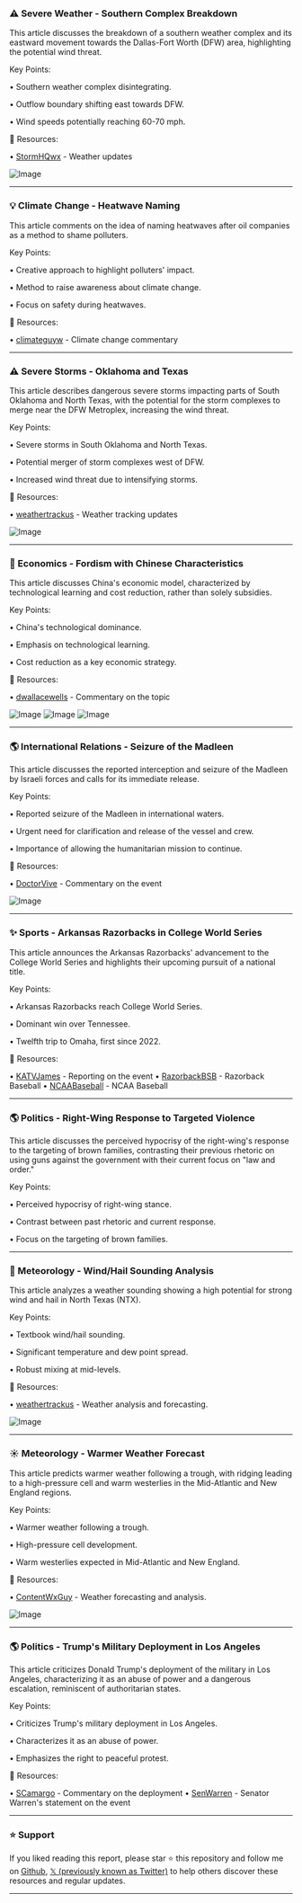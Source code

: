 ### ⚠️ Severe Weather - Southern Complex Breakdown

This article discusses the breakdown of a southern weather complex and its eastward movement towards the Dallas-Fort Worth (DFW) area, highlighting the potential wind threat.

Key Points:

• Southern weather complex disintegrating.

• Outflow boundary shifting east towards DFW.

• Wind speeds potentially reaching 60-70 mph.


🔗 Resources:

• [StormHQwx](https://x.com/StormHQwx) - Weather updates

![Image](https://pbs.twimg.com/media/Gs-Hwh2XcAAoWXw?format=png&name=small)


---

### 💡 Climate Change - Heatwave Naming

This article comments on the idea of naming heatwaves after oil companies as a method to shame polluters.

Key Points:

•  Creative approach to highlight polluters' impact.

•  Method to raise awareness about climate change.

•  Focus on safety during heatwaves.


🔗 Resources:

• [climateguyw](https://x.com/climateguyw) - Climate change commentary


---

### ⚠️ Severe Storms - Oklahoma and Texas

This article describes dangerous severe storms impacting parts of South Oklahoma and North Texas, with the potential for the storm complexes to merge near the DFW Metroplex, increasing the wind threat.


Key Points:

• Severe storms in South Oklahoma and North Texas.

• Potential merger of storm complexes west of DFW.

• Increased wind threat due to intensifying storms.


🔗 Resources:

• [weathertrackus](https://x.com/weathertrackus) - Weather tracking updates

![Image](https://pbs.twimg.com/media/Gs96DnzX0AADeuY?format=jpg&name=small)


---

### 🤖 Economics - Fordism with Chinese Characteristics

This article discusses China's economic model, characterized by technological learning and cost reduction, rather than solely subsidies.

Key Points:

• China's technological dominance.

• Emphasis on technological learning.

• Cost reduction as a key economic strategy.


🔗 Resources:

• [dwallacewells](https://x.com/dwallacewells) - Commentary on the topic

![Image](https://pbs.twimg.com/media/Gs9zKzMWAAAx39p?format=jpg&name=small)
![Image](https://pbs.twimg.com/media/Gs9zO_JXcAAGl3O?format=jpg&name=360x360)
![Image](https://pbs.twimg.com/media/Gs9zSAgWkAADnEr?format=jpg&name=360x360)


---

### 🌎 International Relations - Seizure of the Madleen

This article discusses the reported interception and seizure of the Madleen by Israeli forces and calls for its immediate release.

Key Points:

• Reported seizure of the Madleen in international waters.

• Urgent need for clarification and release of the vessel and crew.

• Importance of allowing the humanitarian mission to continue.


🔗 Resources:

• [DoctorVive](https://x.com/DoctorVive) - Commentary on the event

![Image](https://pbs.twimg.com/media/Gs2P7qMW4AAU0os?format=jpg&name=small)


---

### ✨ Sports - Arkansas Razorbacks in College World Series

This article announces the Arkansas Razorbacks' advancement to the College World Series and highlights their upcoming pursuit of a national title.

Key Points:

• Arkansas Razorbacks reach College World Series.

• Dominant win over Tennessee.

• Twelfth trip to Omaha, first since 2022.


🔗 Resources:

• [KATVJames](https://x.com/KATVJames) - Reporting on the event
• [RazorbackBSB](https://x.com/RazorbackBSB) - Razorback Baseball
• [NCAABaseball](https://x.com/NCAABaseball) - NCAA Baseball


---

### 🌎 Politics - Right-Wing Response to Targeted Violence

This article discusses the perceived hypocrisy of the right-wing's response to the targeting of brown families, contrasting their previous rhetoric on using guns against the government with their current focus on "law and order."

Key Points:

• Perceived hypocrisy of right-wing stance.

• Contrast between past rhetoric and current response.

• Focus on the targeting of brown families.



---

### 🤖 Meteorology - Wind/Hail Sounding Analysis

This article analyzes a weather sounding showing a high potential for strong wind and hail in North Texas (NTX).


Key Points:

• Textbook wind/hail sounding.

• Significant temperature and dew point spread.

• Robust mixing at mid-levels.


🔗 Resources:

• [weathertrackus](https://x.com/weathertrackus) - Weather analysis and forecasting.

![Image](https://pbs.twimg.com/media/Gs9tkg7XUAAmab1?format=jpg&name=small)


---

### ☀️ Meteorology - Warmer Weather Forecast

This article predicts warmer weather following a trough, with ridging leading to a high-pressure cell and warm westerlies in the Mid-Atlantic and New England regions.


Key Points:

• Warmer weather following a trough.

• High-pressure cell development.

• Warm westerlies expected in Mid-Atlantic and New England.



🔗 Resources:

• [ContentWxGuy](https://x.com/ContentWxGuy) - Weather forecasting and analysis.

![Image](https://pbs.twimg.com/media/Gs9SjGZX0AA76iY?format=jpg&name=small)


---

### 🌎 Politics - Trump's Military Deployment in Los Angeles

This article criticizes Donald Trump's deployment of the military in Los Angeles, characterizing it as an abuse of power and a dangerous escalation, reminiscent of authoritarian states.

Key Points:

• Criticizes Trump's military deployment in Los Angeles.

• Characterizes it as an abuse of power.

• Emphasizes the right to peaceful protest.


🔗 Resources:

• [SCamargo](https://x.com/SCamargo) - Commentary on the deployment
• [SenWarren](https://x.com/SenWarren) - Senator Warren's statement on the event


---

### ⭐️ Support

If you liked reading this report, please star ⭐️ this repository and follow me on [Github](https://github.com/Drix10), [𝕏 (previously known as Twitter)](https://x.com/DRIX_10_) to help others discover these resources and regular updates.

---
